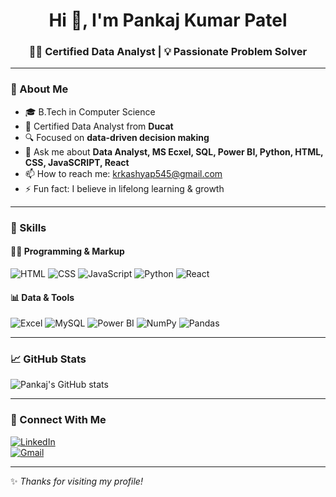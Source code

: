<h1 align="center">Hi 👋, I'm Pankaj Kumar Patel</h1>
<h3 align="center">👨‍💻 Certified Data Analyst | 💡 Passionate Problem Solver</h3>

---

### 💫 About Me
- 🎓 B.Tech in Computer Science  
- 📜 Certified Data Analyst from **Ducat**
- 🔍 Focused on **data-driven decision making**
- 💬 Ask me about **Data Analyst, MS Ecxel, SQL, Power BI, Python, HTML, CSS, JavaSCRIPT, React**
- 📫 How to reach me: krkashyap545@gmail.com
- ⚡ Fun fact: I believe in lifelong learning & growth

---

### 💼 Skills

#### 👨‍💻 Programming & Markup
![HTML](https://img.shields.io/badge/-HTML5-E34F26?style=flat&logo=html5&logoColor=white)
![CSS](https://img.shields.io/badge/-CSS3-1572B6?style=flat&logo=css3)
![JavaScript](https://img.shields.io/badge/-JavaScript-F7DF1E?style=flat&logo=javascript&logoColor=black)
![Python](https://img.shields.io/badge/-Python-3776AB?style=flat&logo=python)
![React](https://img.shields.io/badge/-React-20232A?style=flat&logo=react&logoColor=61DAFB)

#### 📊 Data & Tools
![Excel](https://img.shields.io/badge/-Excel-217346?style=flat&logo=microsoft-excel&logoColor=white)
![MySQL](https://img.shields.io/badge/-MySQL-4479A1?style=flat&logo=mysql)
![Power BI](https://img.shields.io/badge/-PowerBI-F2C811?style=flat&logo=powerbi&logoColor=black)
![NumPy](https://img.shields.io/badge/-NumPy-013243?style=flat&logo=numpy&logoColor=white)
![Pandas](https://img.shields.io/badge/-Pandas-150458?style=flat&logo=pandas&logoColor=white)

---

### 📈 GitHub Stats

![Pankaj's GitHub stats](https://github-readme-stats.vercel.app/api?username=pankajkr-patel&show_icons=true&theme=dark)

---

### 🔗 Connect With Me

[![LinkedIn](https://img.shields.io/badge/-LinkedIn-blue?style=flat&logo=Linkedin&logoColor=white)](https://www.linkedin.com/in/pankaj-kumar-patel-963271285/)  
[![Gmail](https://img.shields.io/badge/-Email-D14836?style=flat&logo=gmail&logoColor=white)](mailto:krkashyap545@gmail.com)


---

✨ *Thanks for visiting my profile!*


<!--
**pankajkr-patel/pankajkr-patel** is a ✨ _special_ ✨ repository because its `README.md` (this file) appears on your GitHub profile.

Here are some ideas to get you started:

- 🔭 I’m currently working on ...
- 🌱 I’m currently learning ...
- 👯 I’m looking to collaborate on ...
- 🤔 I’m looking for help with ...
- 💬 Ask me about ...
- 📫 How to reach me: ...
- 😄 Pronouns: ...
- ⚡ Fun fact: ...
-->
